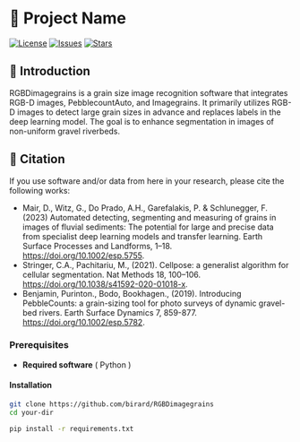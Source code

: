 # 📌 Project Name

[![License](https://img.shields.io/github/license/your-username/your-repo)](LICENSE)
[![Issues](https://img.shields.io/github/issues/your-username/your-repo)](https://github.com/birard/RGBDimagegrains/issues)
[![Stars](https://img.shields.io/github/stars/your-username/your-repo)](https://github.com/your-username/your-repo/stargazers)

## 📖 Introduction

RGBDimagegrains is a grain size image recognition software that integrates RGB-D images, PebblecountAuto, and Imagegrains. It primarily utilizes RGB-D images to detect large grain sizes in advance and replaces labels in the deep learning model. The goal is to enhance segmentation in images of non-uniform gravel riverbeds.

## 🚀 Citation
 If you use software and/or data from here in your research, please cite the following works:
- Mair, D., Witz, G., Do Prado, A.H., Garefalakis, P. & Schlunegger, F. (2023) Automated detecting, segmenting and measuring of grains in images of fluvial sediments: The potential for large and precise data from specialist deep learning models and transfer learning. Earth Surface Processes and Landforms, 1–18. https://doi.org/10.1002/esp.5755.
- Stringer, C.A., Pachitariu, M., (2021). Cellpose: a generalist algorithm for cellular segmentation. Nat Methods 18, 100–106. https://doi.org/10.1038/s41592-020-01018-x.
- Benjamin, Purinton., Bodo, Bookhagen., (2019). Introducing PebbleCounts: a grain-sizing tool for photo surveys of dynamic gravel-bed rivers. Earth Surface Dynamics 7, 859-877. https://doi.org/10.1002/esp.5782.

### Prerequisites
- **Required software** ( Python )

#### Installation 
```bash
git clone https://github.com/birard/RGBDimagegrains
cd your-dir

pip install -r requirements.txt  



